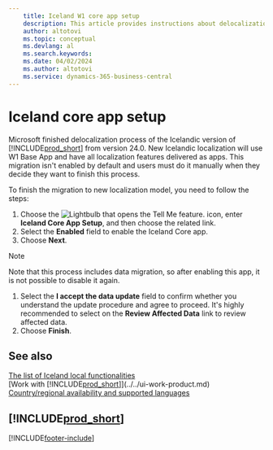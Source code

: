```yaml
---
    title: Iceland W1 core app setup
    description: This article provides instructions about delocalization of the Icelandic version of Dynamics 365 Business Central.
    author: altotovi
    ms.topic: conceptual
    ms.devlang: al
    ms.search.keywords:
    ms.date: 04/02/2024
    ms.author: altotovi
    ms.service: dynamics-365-business-central
---
```


# Iceland core app setup

Microsoft finished delocalization process of the Icelandic version of [!INCLUDE[prod_short](../../includes/prod_short.md)] from version 24.0. New Icelandic localization will use W1 Base App and have all localization features delivered as apps. This migration isn't enabled by default and users must do it manually when they decide they want to finish this process. 

To finish the migration to new localization model, you need to follow the steps:  

1. Choose the ![Lightbulb that opens the Tell Me feature.](../../media/ui-search/search_small.png "Tell me what you want to do") icon, enter **Iceland Core App Setup**, and then choose the related link.  
2. Select the **Enabled** field to enable the Iceland Core app.  
3. Choose **Next**. 

> [!NOTE]
> Note that this process includes data migration, so after enabling this app, it is not possible to disable it again.
 
1. Select the **I accept the data update** field to confirm whether you understand the update procedure and agree to proceed. It's highly recommended to select on the **Review Affected Data** link to review affected data. 
1. Choose **Finish**.   


## See also

[The list of Iceland local functionalities](iceland-local-functionality.md)   
[Work with [!INCLUDE[prod_short](../../includes/prod_short.md)]](../../ui-work-product.md)    
[Country/regional availability and supported languages](/dynamics365/business-central/dev-itpro/compliance/apptest-countries-and-translations)    

## [!INCLUDE[prod_short](../../includes/free_trial_md.md)]

[!INCLUDE[footer-include](../../includes/footer-banner.md)]
